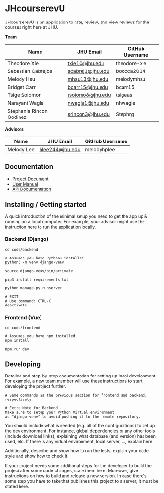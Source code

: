 # JHcourserevU

JHcourserevU is an application to rate, review, and view reviews for the courses right here at JHU.

**Team**

| Name                     | JHU Email        | GitHub Username |
| ------------------------ | ---------------- | --------------- |
| Theodore Xie             | txie10@jhu.edu   | theodore-xie    |
| Sebastian Cabrejos       | scabrej1@jhu.edu | boccca2014      |
| Melody Hsu               | mhsu13@jhu.edu   | melodymhsu      |
| Bridget Carr             | bcarr15@jhu.edu  | bcarr15         |
| Tsige Solomon            | tsolomo8@jhu.edu | tsigeas         |
| Narayani Wagle           | nwagle1@jhu.edu  | nhwagle         |
| Stephania Rincon Godinez | srincon3@jhu.edu | Stephrg         |

**Advisors**

| Name       | JHU Email       | GitHub Username |
| ---------- | --------------- | --------------- |
| Melody Lee | hlee244@jhu.edu | melodyhplee     |

## Documentation

- [Project Document](https://docs.google.com/document/d/1ERXfE-sJ2X_Asr5cXk-hHA5Ayl_FxULpkI7nzGDUnOM)
- [User Manual](link/to/GitHubPage)
- [API Documentation](link/to/GitHubPage/api)

## Installing / Getting started

A quick introduction of the minimal setup you need to get the app up & running on a local computer. For example, your advisor might use the instruction here to run the application locally.

### Backend (Django)

```shell
cd code/backend

# Assumes you have Python3 installed
python3 -m venv django-venv

source django-venv/bin/activate

pip3 install requirements.txt

python manage.py runserver

# EXIT
# Use command: CTRL-C
deactivate
```

### Frontend (Vue)

```shell
cd code/frontend

# Assumes you have npm installed
npm install

npm run dev
```

## Developing

Detailed and step-by-step documentation for setting up local development. For example, a new team member will use these instructions to start developing the project further.

```shell
# Same commands as the previous section for frontend and backend, respectively

# Extra Note for Backend -
Make sure to setup your Python Virtual environment
as "django-venv" to avoid pushing it to the remote repository.
```

You should include what is needed (e.g. all of the configurations) to set up the dev environment. For instance, global dependencies or any other tools (include download links), explaining what database (and version) has been used, etc. If there is any virtual environment, local server, ..., explain here.

Additionally, describe and show how to run the tests, explain your code style and show how to check it.

If your project needs some additional steps for the developer to build the project after some code changes, state them here. Moreover, give instructions on how to build and release a new version. In case there's some step you have to take that publishes this project to a server, it must be stated here.
